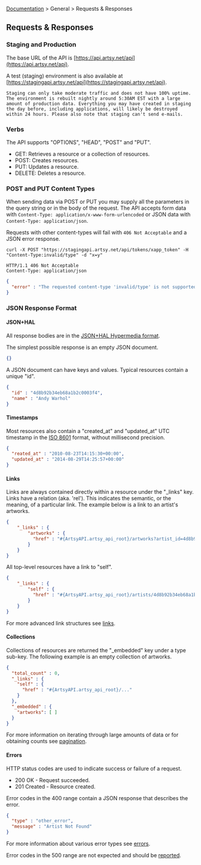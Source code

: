 [Documentation](/docs) &gt; General &gt; Requests & Responses

## Requests & Responses

### Staging and Production

The base URL of the API is [https://api.artsy.net/api](https://api.artsy.net/api).

A test (staging) environment is also available at [https://stagingapi.artsy.net/api](https://stagingapi.artsy.net/api).

``` alert[info]
Staging can only take moderate traffic and does not have 100% uptime. The environment is rebuilt nightly around 5:30AM EST with a large amount of production data. Everything you may have created in staging the day before, including applications, will likely be destroyed within 24 hours. Please also note that staging can't send e-mails.
```

### Verbs

The API supports "OPTIONS", "HEAD", "POST" and "PUT".

* GET: Retrieves a resource or a collection of resources.
* POST: Creates resources.
* PUT: Updates a resource.
* DELETE: Deletes a resource.

### POST and PUT Content Types

When sending data via POST or PUT you may supply all the parameters in the query string or in the body of the request. The API accepts form data with `Content-Type: application/x-www-form-urlencoded` or JSON data with `Content-Type: application/json`.

Requests with other content-types will fail with `406 Not Acceptable` and a JSON error response.

```
curl -X POST "https://stagingapi.artsy.net/api/tokens/xapp_token" -H "Content-Type:invalid/type" -d "x=y"
```

```
HTTP/1.1 406 Not Acceptable
Content-Type: application/json
```

``` json
{
  "error" : "The requested content-type 'invalid/type' is not supported."
}
```

### JSON Response Format

#### JSON+HAL

All response bodies are in the [JSON+HAL Hypermedia format](http://stateless.co/hal_specification.html).

The simplest possible response is an empty JSON document.

``` json
{}
```

A JSON document can have keys and values. Typical resources contain a unique "id".

``` json
{
  "id" : "4d8b92b34eb68a1b2c0003f4",
  "name" : "Andy Warhol"
}
```

#### Timestamps

Most resources also contain a "created\_at" and "updated\_at" UTC timestamp in the [ISO 8601](http://en.wikipedia.org/wiki/ISO_8601) format, without millisecond precision.

``` json
{
  "reated_at" : "2010-08-23T14:15:30+00:00",
  "updated_at" : "2014-08-29T14:25:57+00:00"
}
```

#### Links

Links are always contained directly within a resource under the "_links" key. Links have a relation (aka. 'rel'). This indicates the semantic, or the meaning, of a particular link. The example below is a link to an artist's artworks.

``` json
{
    "_links" : {
        "artworks" : {
          "href" : "#{ArtsyAPI.artsy_api_root}/artworks?artist_id=4d8b92b34eb68a1b2c0003f4"
        }
    }
}
```

All top-level resources have a link to "self".

``` json
{
    "_links" : {
        "self" : {
          "href" : "#{ArtsyAPI.artsy_api_root}/artists/4d8b92b34eb68a1b2c0003f4"
        }
    }
}
```

For more advanced link structures see [links](/docs/links).

#### Collections

Collections of resources are returned the "_embedded" key under a type sub-key. The following example is an empty collection of artworks.

``` json
{
  "total_count" : 0,
  "_links" : {
    "self" : {
      "href" : "#{ArtsyAPI.artsy_api_root}/..."
    }
  },
  "_embedded" : {
    "artworks": [ ]
  }
}
```

For more information on iterating through large amounts of data or for obtaining counts see [pagination](/docs/pagination).

#### Errors

HTTP status codes are used to indicate success or failure of a request.

* 200 OK - Request succeeded.
* 201 Created - Resource created.

Error codes in the 400 range contain a JSON response that describes the error.

``` json
{
  "type" : "other_error",
  "message" : "Artist Not Found"
}
```

For more information about various error types see [errors](/docs/errors).

Error codes in the 500 range are not expected and should be [reported](/help).


